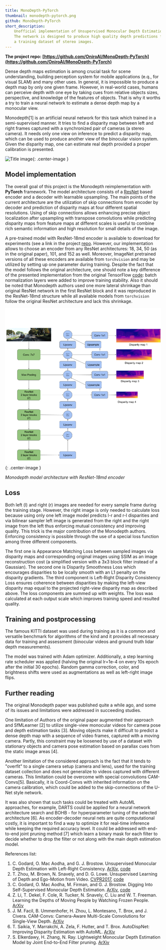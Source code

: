 ```yaml
---
title: MonoDepth-PyTorch
thumbnail: monodepth-pytorch.png
github: MonoDepth-PyTorch
short_description:
    Unofficial implementation of Unsupervised Monocular Depth Estimation neural network MonoDepth in PyTorch.
    The network is designed to produce high quality depth predictions from a single image after learning from
    a training dataset of stereo images.
---
```

__The project repo: [https://github.com/OniroAI/MonoDepth-PyTorch](https://github.com/OniroAI/MonoDepth-PyTorch)__

Dense depth maps estimation is among crucial task for scene understanding, building perception system for mobile applications (e.q., for visual SLAM)  and many other uses. In general, it is impossible to produce a depth map by only one given frame. However, in real-world cases, humans can perceive depth with one eye by taking cues from relative objects sizes, perspective, and knowledge of the features of objects. That is why it worths a try to train a neural network to estimate a dense depth map by a monocular view.

Monodepth[1] is an artificial neural network for this task which trained in a semi-supervised manner. It tries to find a disparity map between left and right frames captured with a synchronized pair of cameras (a stereo camera). It needs only one view on inference to predict a disparity map, which can be used to produce another view of the binocular vision system. Given the disparity map, one can estimate real depth provided a proper calibration is presented.

![Title image](/assets/images/monodepth/demo.gif){: .center-image }

## Model implementation

The overall goal of this project is the Monodepth reimplementation with __PyTorch__ framework. The model architecture consists of a [ResNet](https://arxiv.org/pdf/1512.03385.pdf) based encoder and a decoder with learnable upsampling. The main points of the current architecture are the utilization of skip connections from encoder by decoder and prediction of disparity maps at four different spatial resolutions. Using of skip connections allows enhancing precise object localization after upsampling with transpose convolutions while predicting disparity maps from feature maps at different scales is useful to combine rich semantic information and high resolution for small details of the image.

A pre-trained model with ResNet-18md encoder is available to download for experiments (see a link in the project [repo](https://github.com/ClubAI/MonoDepth-PyTorch). However, our implementation allows to choose an encoder from any ResNet architectures: 18, 34, 50 (as in the original paper), 101, and 152 as well. Moreover, ImageNet pretrained versions of all these encoders are available from `torchvision` and may be utilized by setting up one parameter during training.
Despite the fact that the model follows the original architecture, one should note a key difference of the presented implementation from the original TensorFlow [code](https://github.com/mrharicot/monodepth): batch normalization layers were added to improve training stability. Also it should be noted that Monodepth authors used one more lateral shrinkage than original ResNet network in the first ResNet block and it was reproduced in the ResNet-18md structure while all available models from `torchvision` follow the original ResNet architecture and lack this shrinkage.

![Neural network architecture](/assets/images/monodepth/architecture.png){: .center-image }

_Monodepth model architecture with ResNet-18md encoder_

## Loss

Both left (l) and right (r) images are needed for every sample frame during the training stage. However, the right image is only needed to calculate loss because using only one left image model predicts l-r and r-l disparities and via bilinear sampler left image is generated from the right and the right image from the left thus enforcing mutual consistency and improving quality. This trick is the major contribution of the Monodepth authors. Enforcing consistency is possible through the use of a special loss function among three different components.

The first one is Appearance Matching Loss between sampled images via disparity maps and corresponding original images using SSIM as an image reconstruction cost (a simplified version with a 3x3 block filter instead of a Gaussian). The second one is Disparity Smoothness Loss which encourages disparities to be locally smooth with an L1 penalty on the disparity gradients. The third component is Left-Right Disparity Consistency Loss ensures coherence between disparities by making the left-view disparity map equal to the projected right-view disparity map as described above. The loss components are summed up with weights. The loss was calculated at each output scale which improves training speed and resulted quality.

## Training and postprocessing

The famous KITTI dataset was used during training as it is a common and versatile benchmark for algorithms of the kind and it provides all necessary data for training and assessment (binocular videos and ground truth lidar depth measurements).

The model was trained with Adam optimizer. Additionally, a step learning rate scheduler was applied (halving the original lr=1e-4 on every 10s epoch after the initial 30 epochs). Random gamma correction, color, and brightness shifts were used as augmentations as well as left-right image flips.

## Further reading

The original Monodepth paper was published quite a while ago, and some of its issues and limitations were addressed in succeeding studies.

One limitation of Authors of the original paper augmented their approach and SfMLearner [2] to utilize single-view monocular videos for camera pose and depth estimation tasks [3]. Moving objects make it difficult to predict a dense depth map with a sequence of video frames, captured with a moving camera. Partly, this constraint may be loosened by use of a dataset with stationary objects and camera pose estimation based on parallax cues from the static image areas [4].

Another limitation of the considered approach is the fact that it tends to "overfit" to a single camera setup (camera and lens), used for the training dataset collection and does not generalize to videos captured with different cameras. This limitation could be overcome with special convolutions CAM-Convs[5]. Basically, it is Coord-Convs with inherited information on the camera calibration, which could be added to the skip-connections of the U-Net style network.

It was also shown that such tasks could be treated with AutoML approaches, for example, DARTS could be applied for a neural network architecture search and BOHB - for hyperparameter tuning of the selected architecture [6]. As encoder-decoder neural nets are quite computational costly, it is important to find a way to optimize it for real-time inference while keeping the required accuracy level. It could be addressed with end-to-end joint pruning method [7] which learn a binary mask for each filter to decide whether to drop the filter or not along with the main depth estimation model.



References list:

1. C. Godard, O. Mac Aodha, and G. J. Brostow. Unsupervised Monocular Depth Estimation with Left-Right Consistency. [ArXiv](https://arxiv.org/pdf/1609.03677.pdf), [code](https://github.com/mrharicot/monodepth)
2. T. Zhou, M. Brown, N. Snavely, and D. G. Lowe. Unsupervised Learning of Depth and Ego-Motion from Video. [CVPR2017](https://people.eecs.berkeley.edu/~tinghuiz/projects/SfMLearner/cvpr17_sfm_final.pdf), [code](https://github.com/tinghuiz/SfMLearner)
3. C. Godard, O. Mac Aodha, M. Firman, and G. J. Brostow. Digging Into Self-Supervised Monocular Depth Estimation. [ArXiv](https://arxiv.org/pdf/1806.01260.pdf), [code](http://www.github.com/nianticlabs/monodepth2)
4. Z. Li, T. Dekel, F. Cole, R. Tucker, N. Snavely, C. Liu and W. T. Freeman. Learning the Depths of Moving People by Watching Frozen People. [ArXiv](https://arxiv.org/pdf/1904.11111.pdf)
5. J. M. Facil, B. Ummenhofer, H. Zhou, L. Montesano, T. Brox, and J. Civera. CAM-Convs: Camera-Aware Multi-Scale Convolutions for Single-View Depth. [ArXiv](https://arxiv.org/pdf/1904.02028.pdf)
6. T. Saikia, Y. Marrakchi, A. Zela, F. Hutter, and T. Brox. AutoDispNet: Improving Disparity Estimation with AutoML. [ArXiv](https://arxiv.org/pdf/1905.07443.pdf)
7. S. Elkerdawy, H. Zhang, N. Ray. Lightweight Monocular Depth Estimation Model by Joint End-to-End Filter pruning. [ArXiv](https://arxiv.org/pdf/1905.05212.pdf)
